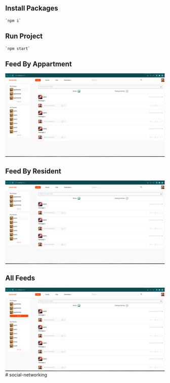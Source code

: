 ## Install Packages
    `npm i`

## Run Project
    `npm start`

## Feed By Appartment
![Alt text](image.png)

## Feed By Resident
![Alt text](image-1.png)

## All Feeds
![Alt text](image-2.png)# social-networking
